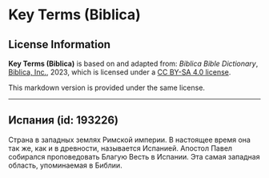 # Key Terms (Biblica)

## License Information

**Key Terms (Biblica)** is based on and adapted from: _Biblica Bible Dictionary_, [Biblica, Inc.](https://www.biblica.com/), 2023, which is licensed under a [CC BY-SA 4.0 license](https://creativecommons.org/licenses/by-sa/4.0/legalcode.en).

This markdown version is provided under the same license.



--------------------------------

## Испания (id: 193226)

Страна в западных землях Римской империи. В настоящее время она так же, как и в древности, называется Испанией. Апостол Павел собирался проповедовать Благую Весть в Испании. Эта самая западная область, упоминаемая в Библии. 


